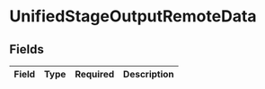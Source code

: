 # UnifiedStageOutputRemoteData


## Fields

| Field       | Type        | Required    | Description |
| ----------- | ----------- | ----------- | ----------- |